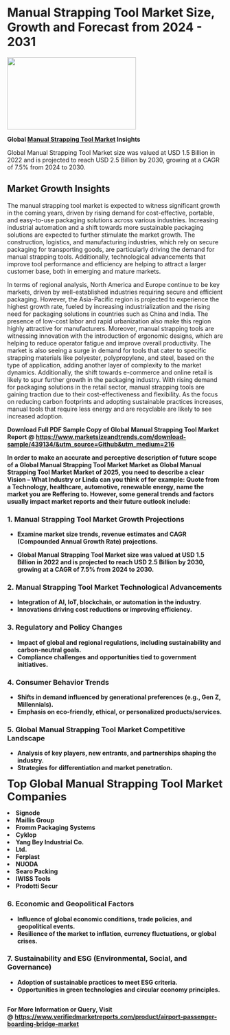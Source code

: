 <H1>Manual Strapping Tool Market Size, Growth and Forecast from 2024 - 2031</H1><img class="aligncenter size-medium wp-image-584254" src="https://thirdeyenews.in/wp-content/uploads/2024/09/Global-Market-Research-300x168.jpeg" alt="" width="300" height="168" /><p><strong>Global&nbsp;<a href="https://www.marketsizeandtrends.com/download-sample/439134/&amp;utm_source=Github&utm_medium=216">Manual Strapping Tool Market</a> Insights</strong></p><p>Global Manual Strapping Tool Market size was valued at USD 1.5 Billion in 2022 and is projected to reach USD 2.5 Billion by 2030, growing at a CAGR of 7.5% from 2024 to 2030.</p><p><h2>Market Growth Insights</h2> <p>The manual strapping tool market is expected to witness significant growth in the coming years, driven by rising demand for cost-effective, portable, and easy-to-use packaging solutions across various industries. Increasing industrial automation and a shift towards more sustainable packaging solutions are expected to further stimulate the market growth. The construction, logistics, and manufacturing industries, which rely on secure packaging for transporting goods, are particularly driving the demand for manual strapping tools. Additionally, technological advancements that improve tool performance and efficiency are helping to attract a larger customer base, both in emerging and mature markets.</p> <p><strong></strong></p> <p>In terms of regional analysis, North America and Europe continue to be key markets, driven by well-established industries requiring secure and efficient packaging. However, the Asia-Pacific region is projected to experience the highest growth rate, fueled by increasing industrialization and the rising need for packaging solutions in countries such as China and India. The presence of low-cost labor and rapid urbanization also make this region highly attractive for manufacturers. Moreover, manual strapping tools are witnessing innovation with the introduction of ergonomic designs, which are helping to reduce operator fatigue and improve overall productivity. The market is also seeing a surge in demand for tools that cater to specific strapping materials like polyester, polypropylene, and steel, based on the type of application, adding another layer of complexity to the market dynamics. Additionally, the shift towards e-commerce and online retail is likely to spur further growth in the packaging industry. With rising demand for packaging solutions in the retail sector, manual strapping tools are gaining traction due to their cost-effectiveness and flexibility. As the focus on reducing carbon footprints and adopting sustainable practices increases, manual tools that require less energy and are recyclable are likely to see increased adoption.</p> <p><strong></p><p><span class=""><strong>Download Full PDF Sample Copy of Global Manual Strapping Tool Market Report</strong> @ <a href="https://www.marketsizeandtrends.com/download-sample/439134/&amp;utm_source=Github&utm_medium=216" target="_blank">https://www.marketsizeandtrends.com/download-sample/439134/&amp;utm_source=Github&utm_medium=216</a></span></p><p>In order to make an accurate and perceptive description of future scope of a Global&nbsp;Manual Strapping Tool Market Market as Global&nbsp;Manual Strapping Tool Market Market of 2025, you need to describe a clear Vision &ndash; What Industry or Linda can you think of for example: Quote from a Technology, healthcare, automotive, renewable energy, name the market you are Reffering to. However, some general trends and factors usually impact market reports and their future outlook include:</p><h3>1.&nbsp;<strong>Manual Strapping Tool Market Growth Projections</strong></h3><ul><li>Examine market size trends, revenue estimates and CAGR (Compounded Annual Growth Rate) projections.</li><li><p>Global Manual Strapping Tool Market size was valued at USD 1.5 Billion in 2022 and is projected to reach USD 2.5 Billion by 2030, growing at a CAGR of 7.5% from 2024 to 2030.</p></li></ul><h3>2.&nbsp;<strong>Manual Strapping Tool Market Technological Advancements</strong></h3><ul><li>Integration of AI, IoT, blockchain, or automation in the industry.</li><li>Innovations driving cost reductions or improving efficiency.</li></ul><h3>3.&nbsp;<strong>Regulatory and Policy Changes</strong></h3><ul><li>Impact of global and regional regulations, including sustainability and carbon-neutral goals.</li><li>Compliance challenges and opportunities tied to government initiatives.</li></ul><h3>4.&nbsp;<strong>Consumer Behavior Trends</strong></h3><ul><li>Shifts in demand influenced by generational preferences (e.g., Gen Z, Millennials).</li><li>Emphasis on eco-friendly, ethical, or personalized products/services.</li></ul><h3>5.&nbsp;<strong>Global Manual Strapping Tool Market Competitive Landscape</strong></h3><ul><li>Analysis of key players, new entrants, and partnerships shaping the industry.</li><li>Strategies for differentiation and market penetration.</li></ul><p data-pm-slice="1 1 []"><span style="color: inherit; font-family: inherit; font-size: 25px;">Top Global Manual Strapping Tool Market Companies</span></p><div class="" data-test-id=""><p><li>Signode</li><li> Maillis Group</li><li> Fromm Packaging Systems</li><li> Cyklop</li><li> Yang Bey Industrial Co.</li><li> Ltd.</li><li> Ferplast</li><li> NUODA</li><li> Searo Packing</li><li> IWISS Tools</li><li> Prodotti Secur</li></p></div><h3>6.&nbsp;<strong>Economic and Geopolitical Factors</strong></h3><ul><li>Influence of global economic conditions, trade policies, and geopolitical events.</li><li>Resilience of the market to inflation, currency fluctuations, or global crises.</li></ul><h3>7.&nbsp;<strong>Sustainability and ESG (Environmental, Social, and Governance)</strong></h3><ul><li>Adoption of sustainable practices to meet ESG criteria.</li><li>Opportunities in green technologies and circular economy principles.</li></ul><h2><strong style="font-size: 14px;">For More Information or Query, Visit @&nbsp;</strong><a style="background-color: #ffffff; font-size: 14px;" href="https://www.marketsizeandtrends.com/report/manual-strapping-tool-market/" target="_blank">https://www.verifiedmarketreports.com/product/airport-passenger-boarding-bridge-market</a></h2>

